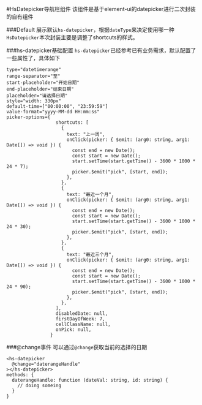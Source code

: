 #HsDatepicker导航栏组件
该组件是基于element-ui的datepicker进行二次封装的自有组件

###Default
展示默认`hs-datepicker`，根据`dateType`来决定使用哪一种`HsDatepicker`本次封装主要是调整了shortcuts的样式。

<slot name="defalutDemo"></slot>

###hs-datepicker基础配置
`hs-datepicker`已经参考已有业务需求，默认配置了一些属性了，具体如下
```
type="datetimerange"
range-separator="至"
start-placeholder="开始日期"
end-placeholder="结束日期"
placeholder="请选择日期"
style="width: 330px"
default-time=["00:00:00", "23:59:59"]
value-format="yyyy-MM-dd HH:mm:ss"
picker-options={
                  shortcuts: [
                    {
                      text: "上一周",
                      onClick(picker: { $emit: (arg0: string, arg1: Date[]) => void }) {
                        const end = new Date();
                        const start = new Date();
                        start.setTime(start.getTime() - 3600 * 1000 * 24 * 7);
                        picker.$emit("pick", [start, end]);
                      },
                    },
                    {
                      text: "最近一个月",
                      onClick(picker: { $emit: (arg0: string, arg1: Date[]) => void }) {
                        const end = new Date();
                        const start = new Date();
                        start.setTime(start.getTime() - 3600 * 1000 * 24 * 30);
                        picker.$emit("pick", [start, end]);
                      },
                    },
                    {
                      text: "最近三个月",
                      onClick(picker: { $emit: (arg0: string, arg1: Date[]) => void }) {
                        const end = new Date();
                        const start = new Date();
                        start.setTime(start.getTime() - 3600 * 1000 * 24 * 90);
                        picker.$emit("pick", [start, end]);
                      },
                    },
                  ],
                  disabledDate: null,
                  firstDayOfWeek: 7,
                  cellClassName: null,
                  onPick: null,
                }
```
###@change事件
可以通过`@change`获取当前的选择的日期
```
<hs-datepicker
  @change="daterangeHandle"
></hs-datepicker>
methods: {
  daterangeHandle: function (dateVal: string, id: string) {
    // doing someing
  }
}
```
<slot name="demo1"></slot>

<slot name="table"></slot>